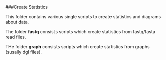 ###Create Statistics

This folder contains various single scripts to create statistics and diagrams about data. 

The folder **fastq** consists scripts which create statistics from fastq/fasta read files.

THe folder **graph** consists scripts which create statistics from graphs (susally dgl files).